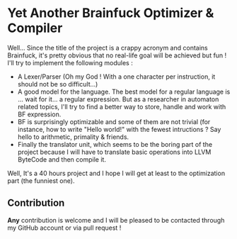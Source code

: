 Yet Another Brainfuck Optimizer & Compiler
==========================================

Well... Since the title of the project is a crappy acronym and contains Brainfuck, it's pretty obvious that no real-life goal will be achieved but fun !
I'll try to implement the following modules :

- A Lexer/Parser (Oh my God ! With a one character per instruction, it should not be so difficult...)
- A good model for the language. The best model for a regular language is ... wait for it... a regular expression. But as a researcher in automaton related topics, I'll try to find a better way to store, handle and work with BF expression.
- BF is surprisingly optimizable and some of them are not trivial (for instance, how to write "Hello world!" with the fewest intructions ? Say hello to arithmetic, primality & friends.
- Finally the translator unit, which seems to be the boring part of the project because I will have to translate basic operations into LLVM ByteCode and then compile it.

Well, It's a 40 hours project and I hope I will get at least to the optimization part (the funniest one). 

Contribution
------------
**Any** contribution is welcome and I will be pleased to be contacted through my GitHub account or via pull request !
